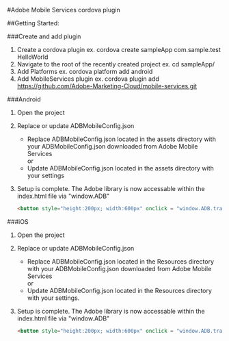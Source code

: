 #Adobe Mobile Services cordova plugin

##Getting Started:

###Create and add plugin
1. Create a cordova plugin
	ex. cordova create sampleApp com.sample.test HelloWorld
2. Navigate to the root of the recently created project
	ex. cd sampleApp/
3. Add Platforms
	ex. cordova platform add android
4. Add MobileServices plugin
	ex. cordova plugin add https://github.com/Adobe-Marketing-Cloud/mobile-services.git

###Android 
1. Open the project
2. Replace or update ADBMobileConfig.json
	- Replace ADBMobileConfig.json located in the assets directory with your ADBMobileConfig.json downloaded from Adobe Mobile Services  
	or  
	- Update ADBMobileConfig.json located in the assets directory with your settings
3. Setup is complete. The Adobe library is now accessable within the index.html file via "window.ADB"

	```html
	<button style="height:200px; width:600px" onclick = "window.ADB.trackState('login page', {'user':'john','remember':'true'});">sampleHit</button>
	```

###iOS
1. Open the project
2. Replace or update ADBMobileConfig.json
	- Replace ADBMobileConfig.json located in the Resources directory with your ADBMobileConfig.json downloaded from Adobe Mobile Services  
	or  
	- Update ADBMobileConfig.json located in the Resources directory with your settings.
3. Setup is complete. The Adobe library is now accessable within the index.html file via "window.ADB"
	
	```html
	<button style="height:200px; width:600px" onclick = "window.ADB.trackState('login page', {'user':'john','remember':'true'});">sampleHit</button>
	```
